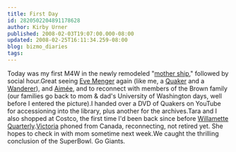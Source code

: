 ```yaml
---
title: First Day
id: 2820502204891178628
author: Kirby Urner
published: 2008-02-03T19:07:00.000-08:00
updated: 2008-02-25T16:11:34.259-08:00
blog: bizmo_diaries
tags: 
---
```


Today was my first M4W in the newly remodeled "[mother ship](http://controlroom.blogspot.com/2008/01/launching-mother-ship.html)," followed by social hour.Great seeing [Eve Menger](http://worldgame.blogspot.com/2007/08/small-world.html) again (like me, a [Quaker](http://www.cnn.com/2008/LIVING/wayoflife/01/28/famous.quakers/index.html) and a [Wanderer](http://wwwanderers.org/)), and [Aimée](http://controlroom.blogspot.com/2006/12/coffee-shop-talk.html),  and to reconnect with members of the Brown family (our families go back to mom & dad's University of Washington days, well before I entered the picture).I handed over a DVD of Quakers on YouTube for accessioning into the library, plus another for the archives.Tara and I also shopped at Costco, the first time I'd been back since before [Willamette Quarterly](http://controlroom.blogspot.com/2007/10/journaling-some-wqm-business.html).[Victoria](http://worldgame.blogspot.com/2005/01/mornings-meditation-energy-slaves.html) phoned from Canada, reconnecting, not retired yet.  She hopes to check in with mom sometime next week.We caught the thrilling conclusion of the SuperBowl.  Go Giants.